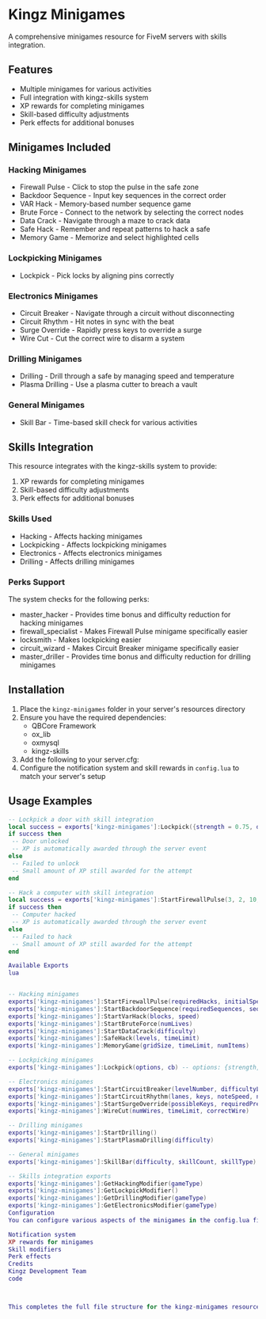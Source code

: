 # Kingz Minigames

A comprehensive minigames resource for FiveM servers with skills integration.

## Features

- Multiple minigames for various activities
- Full integration with kingz-skills system
- XP rewards for completing minigames
- Skill-based difficulty adjustments
- Perk effects for additional bonuses

## Minigames Included

### Hacking Minigames
- Firewall Pulse - Click to stop the pulse in the safe zone
- Backdoor Sequence - Input key sequences in the correct order
- VAR Hack - Memory-based number sequence game
- Brute Force - Connect to the network by selecting the correct nodes
- Data Crack - Navigate through a maze to crack data
- Safe Hack - Remember and repeat patterns to hack a safe
- Memory Game - Memorize and select highlighted cells

### Lockpicking Minigames
- Lockpick - Pick locks by aligning pins correctly

### Electronics Minigames
- Circuit Breaker - Navigate through a circuit without disconnecting
- Circuit Rhythm - Hit notes in sync with the beat
- Surge Override - Rapidly press keys to override a surge
- Wire Cut - Cut the correct wire to disarm a system

### Drilling Minigames
- Drilling - Drill through a safe by managing speed and temperature
- Plasma Drilling - Use a plasma cutter to breach a vault

### General Minigames
- Skill Bar - Time-based skill check for various activities

## Skills Integration

This resource integrates with the kingz-skills system to provide:

1. XP rewards for completing minigames
2. Skill-based difficulty adjustments
3. Perk effects for additional bonuses

### Skills Used

- Hacking - Affects hacking minigames
- Lockpicking - Affects lockpicking minigames
- Electronics - Affects electronics minigames
- Drilling - Affects drilling minigames

### Perks Support

The system checks for the following perks:

- master_hacker - Provides time bonus and difficulty reduction for hacking minigames
- firewall_specialist - Makes Firewall Pulse minigame specifically easier
- locksmith - Makes lockpicking easier
- circuit_wizard - Makes Circuit Breaker minigame specifically easier
- master_driller - Provides time bonus and difficulty reduction for drilling minigames

## Installation

1. Place the `kingz-minigames` folder in your server's resources directory
2. Ensure you have the required dependencies:
   - QBCore Framework
   - ox_lib
   - oxmysql
   - kingz-skills
3. Add the following to your server.cfg:
4. Configure the notification system and skill rewards in `config.lua` to match your server's setup

## Usage Examples

```lua
-- Lockpick a door with skill integration
local success = exports['kingz-minigames']:Lockpick({strength = 0.75, difficulty = 2, pins = 4})
if success then
 -- Door unlocked
 -- XP is automatically awarded through the server event
else
 -- Failed to unlock
 -- Small amount of XP still awarded for the attempt
end

-- Hack a computer with skill integration
local success = exports['kingz-minigames']:StartFirewallPulse(3, 2, 10, 8, 30, 120, 40)
if success then
 -- Computer hacked
 -- XP is automatically awarded through the server event
else
 -- Failed to hack
 -- Small amount of XP still awarded for the attempt
end

Available Exports
lua


-- Hacking minigames
exports['kingz-minigames']:StartFirewallPulse(requiredHacks, initialSpeed, maxSpeed, timeLimit, safeZoneMinWidth, safeZoneMaxWidth, safeZoneShrinkAmount)
exports['kingz-minigames']:StartBackdoorSequence(requiredSequences, sequenceLength, timeLimit, maxAttempts, timePenalty, minSimultaneousKeys, maxSimultaneousKeys, customKeys, keyHintText)
exports['kingz-minigames']:StartVarHack(blocks, speed)
exports['kingz-minigames']:StartBruteForce(numLives)
exports['kingz-minigames']:StartDataCrack(difficulty)
exports['kingz-minigames']:SafeHack(levels, timeLimit)
exports['kingz-minigames']:MemoryGame(gridSize, timeLimit, numItems)

-- Lockpicking minigames
exports['kingz-minigames']:Lockpick(options, cb) -- options: {strength, difficulty, pins}

-- Electronics minigames
exports['kingz-minigames']:StartCircuitBreaker(levelNumber, difficultyLevel)
exports['kingz-minigames']:StartCircuitRhythm(lanes, keys, noteSpeed, noteSpawnRate, requiredNotes, difficulty, maxWrongKeys, maxMissedNotes)
exports['kingz-minigames']:StartSurgeOverride(possibleKeys, requiredPresses, decayRate)
exports['kingz-minigames']:WireCut(numWires, timeLimit, correctWire)

-- Drilling minigames
exports['kingz-minigames']:StartDrilling()
exports['kingz-minigames']:StartPlasmaDrilling(difficulty)

-- General minigames
exports['kingz-minigames']:SkillBar(difficulty, skillCount, skillType)

-- Skills integration exports
exports['kingz-minigames']:GetHackingModifier(gameType)
exports['kingz-minigames']:GetLockpickModifier()
exports['kingz-minigames']:GetDrillingModifier(gameType)
exports['kingz-minigames']:GetElectronicsModifier(gameType)
Configuration
You can configure various aspects of the minigames in the config.lua file:

Notification system
XP rewards for minigames
Skill modifiers
Perk effects
Credits
Kingz Development Team
code



This completes the full file structure for the kingz-minigames resource with skills integration. The resource now includes a comprehensive set of minigames that are fully integrated with your kingz-skills system, allowing players to earn XP and benefit from their skill levels when performing various activities in your server.